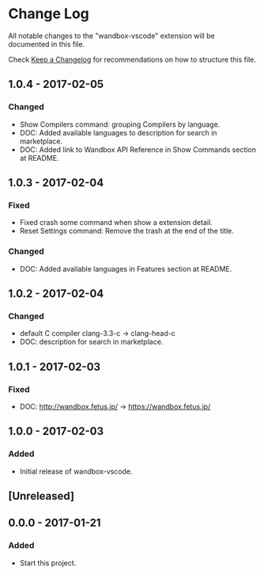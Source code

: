 # Change Log
All notable changes to the "wandbox-vscode" extension will be documented in this file.

Check [Keep a Changelog](http://keepachangelog.com/) for recommendations on how to structure this file.

## 1.0.4 - 2017-02-05
### Changed
- Show Compilers command: grouping Compilers by language.
- DOC: Added available languages to description for search in marketplace.
- DOC: Added link to Wandbox API Reference in Show Commands section at README.

## 1.0.3 - 2017-02-04
### Fixed
- Fixed crash some command when show a extension detail.
- Reset Settings command: Remove the trash at the end of the title.

### Changed
- DOC: Added available languages in Features section at README.

## 1.0.2 - 2017-02-04
### Changed
- default C compiler clang-3.3-c → clang-head-c
- DOC: description for search in marketplace.

## 1.0.1 - 2017-02-03
### Fixed
- DOC: http://wandbox.fetus.jp/ → https://wandbox.fetus.jp/

## 1.0.0 - 2017-02-03
### Added
- Initial release of wandbox-vscode.

## [Unreleased]

## 0.0.0 - 2017-01-21
### Added
- Start this project.